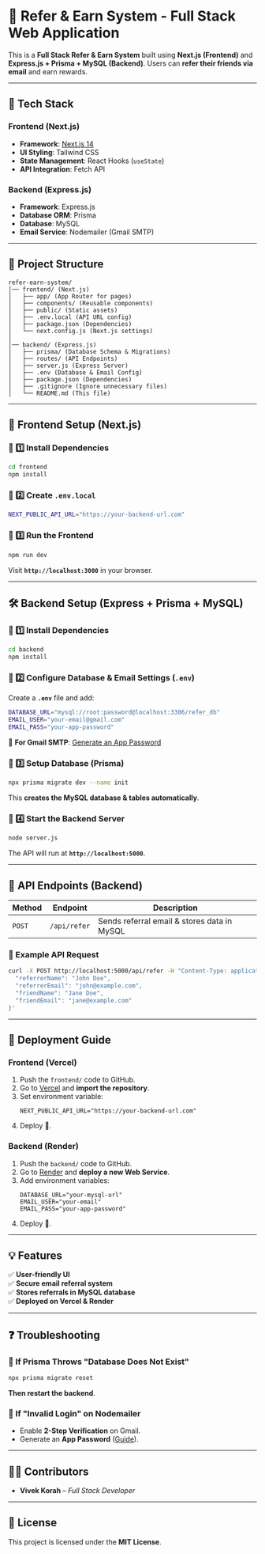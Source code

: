 # 🎉 Refer & Earn System - Full Stack Web Application

This is a **Full Stack Refer & Earn System** built using **Next.js (Frontend)** and **Express.js + Prisma + MySQL (Backend)**. Users can **refer their friends via email** and earn rewards.

---

## 🚀 Tech Stack

### **Frontend (Next.js)**

- **Framework**: [Next.js 14](https://nextjs.org/)
- **UI Styling**: Tailwind CSS
- **State Management**: React Hooks (`useState`)
- **API Integration**: Fetch API

### **Backend (Express.js)**

- **Framework**: Express.js
- **Database ORM**: Prisma
- **Database**: MySQL
- **Email Service**: Nodemailer (Gmail SMTP)

---

## 📂 Project Structure

```
refer-earn-system/
│── frontend/ (Next.js)
│   ├── app/ (App Router for pages)
│   ├── components/ (Reusable components)
│   ├── public/ (Static assets)
│   ├── .env.local (API URL config)
│   ├── package.json (Dependencies)
│   └── next.config.js (Next.js settings)
│
│── backend/ (Express.js)
│   ├── prisma/ (Database Schema & Migrations)
│   ├── routes/ (API Endpoints)
│   ├── server.js (Express Server)
│   ├── .env (Database & Email Config)
│   ├── package.json (Dependencies)
│   ├── .gitignore (Ignore unnecessary files)
│   └── README.md (This file)
```

---

## 🎨 **Frontend Setup (Next.js)**

### 📌 **1️⃣ Install Dependencies**

```sh
cd frontend
npm install
```

### 📌 **2️⃣ Create `.env.local`**

```sh
NEXT_PUBLIC_API_URL="https://your-backend-url.com"
```

### 📌 **3️⃣ Run the Frontend**

```sh
npm run dev
```

Visit **`http://localhost:3000`** in your browser.

---

## 🛠️ **Backend Setup (Express + Prisma + MySQL)**

### 📌 **1️⃣ Install Dependencies**

```sh
cd backend
npm install
```

### 📌 **2️⃣ Configure Database & Email Settings (`.env`)**

Create a **`.env`** file and add:

```sh
DATABASE_URL="mysql://root:password@localhost:3306/refer_db"
EMAIL_USER="your-email@gmail.com"
EMAIL_PASS="your-app-password"
```

📌 **For Gmail SMTP**: [Generate an App Password](https://myaccount.google.com/apppasswords)

### 📌 **3️⃣ Setup Database (Prisma)**

```sh
npx prisma migrate dev --name init
```

This **creates the MySQL database & tables automatically**.

### 📌 **4️⃣ Start the Backend Server**

```sh
node server.js
```

The API will run at **`http://localhost:5000`**.

---

## 📌 **API Endpoints (Backend)**

| Method | Endpoint     | Description                                 |
| ------ | ------------ | ------------------------------------------- |
| `POST` | `/api/refer` | Sends referral email & stores data in MySQL |

### **📌 Example API Request**

```sh
curl -X POST http://localhost:5000/api/refer -H "Content-Type: application/json" -d '{
  "referrerName": "John Doe",
  "referrerEmail": "john@example.com",
  "friendName": "Jane Doe",
  "friendEmail": "jane@example.com"
}'
```

---

## 🚀 **Deployment Guide**

### **Frontend (Vercel)**

1. Push the `frontend/` code to GitHub.
2. Go to [Vercel](https://vercel.com/) and **import the repository**.
3. Set environment variable:
   ```
   NEXT_PUBLIC_API_URL="https://your-backend-url.com"
   ```
4. Deploy 🚀.

### **Backend (Render)**

1. Push the `backend/` code to GitHub.
2. Go to [Render](https://render.com/) and **deploy a new Web Service**.
3. Add environment variables:
   ```
   DATABASE_URL="your-mysql-url"
   EMAIL_USER="your-email"
   EMAIL_PASS="your-app-password"
   ```
4. Deploy 🚀.

---

## 💡 Features

✅ **User-friendly UI**  
✅ **Secure email referral system**  
✅ **Stores referrals in MySQL database**  
✅ **Deployed on Vercel & Render**

---

## ❓ **Troubleshooting**

### **📌 If Prisma Throws "Database Does Not Exist"**

```sh
npx prisma migrate reset
```

**Then restart the backend**.

### **📌 If "Invalid Login" on Nodemailer**

- Enable **2-Step Verification** on Gmail.
- Generate an **App Password** ([Guide](https://myaccount.google.com/apppasswords)).

---

## 👨‍💻 **Contributors**

- **Vivek Korah** – _Full Stack Developer_

---

## 📜 **License**

This project is licensed under the **MIT License**.
